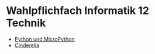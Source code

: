 # Wahlpflichfach Informatik 12 Technik

* [Python und MicroPython](jupyter/index.ipynb)
* [Cinderella](cinderella/index.ipynb)